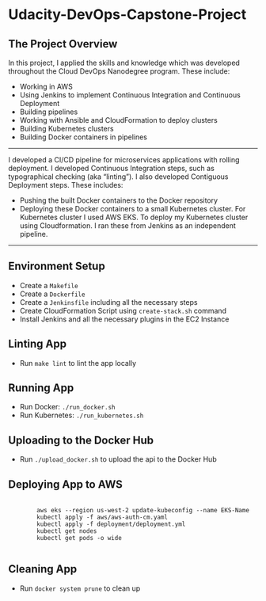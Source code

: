 # Udacity-DevOps-Capstone-Project

<h2>The Project Overview</h2>

<p> In this project, I applied the skills and knowledge which was developed throughout the Cloud DevOps Nanodegree program. These include:</p>

<ul>
	<li>Working in AWS</li>
	<li>Using Jenkins to implement Continuous Integration and Continuous Deployment</li>
	<li>Building pipelines</li>
	<li>Working with Ansible and CloudFormation to deploy clusters</li>
	<li>Building Kubernetes clusters</li>
	<li>Building Docker containers in pipelines</li>
</ul>

***

<p>I developed a CI/CD pipeline for microservices applications with rolling deployment. I developed Continuous Integration steps, such as typographical checking (aka “linting”). I also developed Contiguous Deployment steps. These includes:</p>

<ul>
	<li>Pushing the built Docker containers to the Docker repository</li>
	<li>Deploying these Docker containers to a small Kubernetes cluster. For Kubernetes cluster I used AWS EKS. To deploy my Kubernetes cluster using Cloudformation. I ran these from Jenkins as an independent pipeline.</li>
</ul>

***

<h2>Environment Setup</h2>

<ul>
  <li>Create a <code>Makefile</code></li>
  <li>Create a <code>Dockerfile</code></li>
  <li>Create a <code>Jenkinsfile</code> including all the necessary steps</li>
  <li>Create CloudFormation Script using <code>create-stack.sh</code> command</li>
  <li>Install Jenkins and all the necessary plugins in the EC2 Instance</li>
</ul>

<h2>Linting App</h2>

<ul>
  <li>Run <code>make lint</code> to lint the app locally</li>
</ul>

<h2>Running App</h2>

<ul>
  <li>Run Docker: <code>./run_docker.sh</code></li>
  <li>Run Kubernetes: <code>./run_kubernetes.sh</code></li>
</ul>

<h2>Uploading to the Docker Hub</h2>

<ul>
  <li>Run <code>./upload_docker.sh</code> to upload the api to the Docker Hub</li>
</ul>

<h2>Deploying App to AWS</h2>

<pre>
	<code>
  		aws eks --region us-west-2 update-kubeconfig --name EKS-Name
  		kubectl apply -f aws/aws-auth-cm.yaml
  		kubectl apply -f deployment/deployment.yml
  		kubectl get nodes
  		kubectl get pods -o wide
	</code>
</pre>

<h2>Cleaning App</h2>

<ul>
  <li>Run <code>docker system prune</code> to clean up </li>
</ul>
